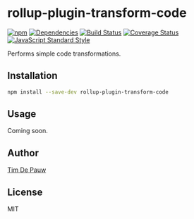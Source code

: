 # rollup-plugin-transform-code

[![npm](https://img.shields.io/npm/v/rollup-plugin-transform-code.svg)](https://www.npmjs.com/package/rollup-plugin-transform-code) [![Dependencies](https://img.shields.io/david/timdp/rollup-plugin-transform-code.svg)](https://david-dm.org/timdp/rollup-plugin-transform-code) [![Build Status](https://img.shields.io/travis/timdp/rollup-plugin-transform-code/master.svg)](https://travis-ci.org/timdp/rollup-plugin-transform-code) [![Coverage Status](https://img.shields.io/coveralls/timdp/rollup-plugin-transform-code/master.svg)](https://coveralls.io/r/timdp/rollup-plugin-transform-code) [![JavaScript Standard Style](https://img.shields.io/badge/code%20style-standard-brightgreen.svg)](http://standardjs.com/)

Performs simple code transformations.

## Installation

```bash
npm install --save-dev rollup-plugin-transform-code
```

## Usage

Coming soon.

## Author

[Tim De Pauw](https://tmdpw.eu/)

## License

MIT
